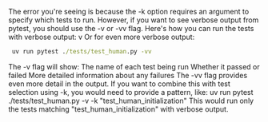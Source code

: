 The error you're seeing is because the -k option requires an argument to specify which tests to run. However, if you want to see verbose output from pytest, you should use the -v or -vv flag. Here's how you can run the tests with verbose output:
v
Or for even more verbose output:
```cmd
 uv run pytest ./tests/test_human.py -vv
```
The -v flag will show:
The name of each test being run
Whether it passed or failed
More detailed information about any failures
The -vv flag provides even more detail in the output.
If you want to combine this with test selection using -k, you would need to provide a pattern, like:
uv run pytest ./tests/test_human.py -v -k "test_human_initialization"
This would run only the tests matching "test_human_initialization" with verbose output.